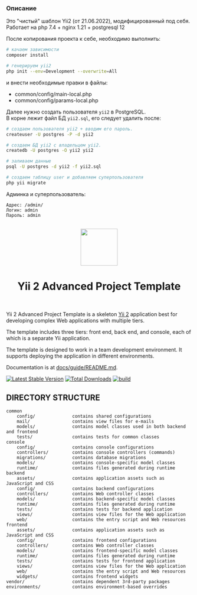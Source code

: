 ### Описание

Это "чистый" шаблон Yii2 (от 21.06.2022), модифицированный под себя.
<br>
Работает на php 7.4 + nginx 1.21 + postgresql 12

После копирования проекта к себе, необходимо выполнить:
```bash
# качаем зависимости
composer install

# генерируем yii2
php init --env=Development --overwrite=All
```

и внести необходимые правки в файлы:

* common/config/main-local.php
* common/config/params-local.php

Далее нужно создать пользователя `yii2` в PostgreSQL.
<br>
В корне лежит файл БД `yii2.sql`, его следует удалить после:
```bash
# создаем пользователя yii2 + вводим его пароль.
createuser -U postgres -P -d yii2

# создаем БД yii2 с владельцем yii2.
createdb -U postgres -O yii2 yii2

# заливаем данные
psql -U postgres -d yii2 -f yii2.sql

# создаем таблицу user и добавляем суперпользователя
php yii migrate
```

Админка и суперпользователь:
```
Адрес: /admin/
Логин: admin
Пароль: admin
```

##

<p align="center">
    <a href="https://github.com/yiisoft" target="_blank">
        <img src="https://avatars0.githubusercontent.com/u/993323" height="100px">
    </a>
    <h1 align="center">Yii 2 Advanced Project Template</h1>
    <br>
</p>

Yii 2 Advanced Project Template is a skeleton [Yii 2](http://www.yiiframework.com/) application best for
developing complex Web applications with multiple tiers.

The template includes three tiers: front end, back end, and console, each of which
is a separate Yii application.

The template is designed to work in a team development environment. It supports
deploying the application in different environments.

Documentation is at [docs/guide/README.md](docs/guide/README.md).

[![Latest Stable Version](https://img.shields.io/packagist/v/yiisoft/yii2-app-advanced.svg)](https://packagist.org/packages/yiisoft/yii2-app-advanced)
[![Total Downloads](https://img.shields.io/packagist/dt/yiisoft/yii2-app-advanced.svg)](https://packagist.org/packages/yiisoft/yii2-app-advanced)
[![build](https://github.com/yiisoft/yii2-app-advanced/workflows/build/badge.svg)](https://github.com/yiisoft/yii2-app-advanced/actions?query=workflow%3Abuild)

DIRECTORY STRUCTURE
-------------------

```
common
    config/              contains shared configurations
    mail/                contains view files for e-mails
    models/              contains model classes used in both backend and frontend
    tests/               contains tests for common classes    
console
    config/              contains console configurations
    controllers/         contains console controllers (commands)
    migrations/          contains database migrations
    models/              contains console-specific model classes
    runtime/             contains files generated during runtime
backend
    assets/              contains application assets such as JavaScript and CSS
    config/              contains backend configurations
    controllers/         contains Web controller classes
    models/              contains backend-specific model classes
    runtime/             contains files generated during runtime
    tests/               contains tests for backend application    
    views/               contains view files for the Web application
    web/                 contains the entry script and Web resources
frontend
    assets/              contains application assets such as JavaScript and CSS
    config/              contains frontend configurations
    controllers/         contains Web controller classes
    models/              contains frontend-specific model classes
    runtime/             contains files generated during runtime
    tests/               contains tests for frontend application
    views/               contains view files for the Web application
    web/                 contains the entry script and Web resources
    widgets/             contains frontend widgets
vendor/                  contains dependent 3rd-party packages
environments/            contains environment-based overrides
```
